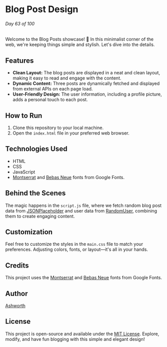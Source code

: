 # Blog Post Design

###### Day 63 of 100

Welcome to the Blog Posts showcase! 📝 In this minimalist corner of the web, we're keeping things simple and stylish. Let's dive into the details.

## Features

- **Clean Layout:** The blog posts are displayed in a neat and clean layout, making it easy to read and engage with the content.
- **Dynamic Content:** Three posts are dynamically fetched and displayed from external APIs on each page load.
- **User-Friendly Design:** The user information, including a profile picture, adds a personal touch to each post.

## How to Run

1. Clone this repository to your local machine.
2. Open the `index.html` file in your preferred web browser.

## Technologies Used

- HTML
- CSS
- JavaScript
- [Montserrat](https://fonts.google.com/specimen/Montserrat) and [Bebas Neue](https://fonts.google.com/specimen/Bebas+Neue) fonts from Google Fonts.

## Behind the Scenes

The magic happens in the `script.js` file, where we fetch random blog post data from [JSONPlaceholder](https://jsonplaceholder.typicode.com/) and user data from [RandomUser](https://randomuser.me/api/), combining them to create engaging content.

## Customization

Feel free to customize the styles in the `main.css` file to match your preferences. Adjusting colors, fonts, or layout—it's all in your hands.

## Credits

This project uses the [Montserrat](https://fonts.google.com/specimen/Montserrat) and [Bebas Neue](https://fonts.google.com/specimen/Bebas+Neue) fonts from Google Fonts.

## Author

[Ashworth](https://github.com/Ashworth836)

## License

This project is open-source and available under the [MIT License](LICENSE). Explore, modify, and have fun blogging with this simple and elegant design!
